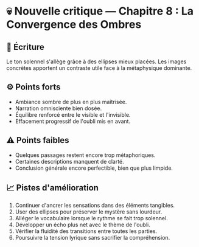 # 💀 Nouvelle critique — Chapitre 8 : La Convergence des Ombres

## 🧠 Écriture
Le ton solennel s'allège grâce à des ellipses mieux placées. Les images concrètes apportent un contraste utile face à la métaphysique dominante.

## ⚙️ Points forts
- Ambiance sombre de plus en plus maîtrisée.
- Narration omnisciente bien dosée.
- Équilibre renforcé entre le visible et l'invisible.
- Effacement progressif de l'oubli mis en avant.

## ⚠️ Points faibles
- Quelques passages restent encore trop métaphoriques.
- Certaines descriptions manquent de clarté.
- Conclusion générale encore perfectible, bien que plus limpide.

## 📈 Pistes d'amélioration
1. Continuer d'ancrer les sensations dans des éléments tangibles.
2. User des ellipses pour préserver le mystère sans lourdeur.
3. Alléger le vocabulaire lorsque le rythme se fait trop solennel.
4. Développer un écho plus net avec le thème de l'oubli.
5. Vérifier la fluidité des transitions entre toutes les parties.
6. Poursuivre la tension lyrique sans sacrifier la compréhension.
